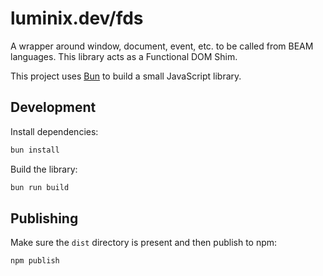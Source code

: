 # luminix.dev/fds

A wrapper around window, document, event, etc. to be called from BEAM languages.
This library acts as a Functional DOM Shim.

This project uses [Bun](https://bun.sh) to build a small JavaScript library.

## Development

Install dependencies:

```bash
bun install
```

Build the library:

```bash
bun run build
```

## Publishing

Make sure the `dist` directory is present and then publish to npm:

```bash
npm publish
```

